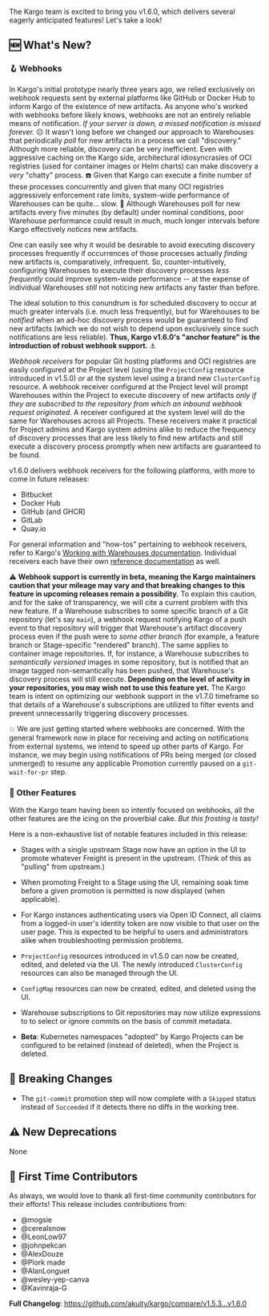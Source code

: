 The Kargo team is excited to bring you v1.6.0, which delivers several eagerly anticipated features! Let's take a look!

## 🆕 What's New?

### 🪝 Webhooks

In Kargo's initial prototype nearly three years ago, we relied exclusively on webhook requests sent by external platforms like GitHub or Docker Hub to inform Kargo of the existence of new artifacts. As anyone who's worked with webhooks before likely knows, webhooks are not an entirely reliable means of notification. _If your server is down, a missed notification is missed forever._ ☹️ It wasn't long before we changed our approach to Warehouses that periodically _poll_ for new artifacts in a process we call "discovery." Although more reliable, discovery can be very inefficient. Even with aggressive caching on the Kargo side, architectural idiosyncrasies of OCI registries (used for container images or Helm charts) can make discovery a _very_ "chatty" process. ☎️ Given that Kargo can execute a finite number of these processes concurrently and given that many OCI registries aggressively enforcement rate limits, system-wide performance of Warehouses can be quite... slow. 🐌 Although Warehouses poll for new artifacts every five minutes (by default) under nominal conditions, poor Warehouse performance could result in much, much longer intervals before Kargo effectively _notices_ new artifacts.

One can easily see why it would be desirable to avoid executing discovery processes frequently if occurrences of those processes actually _finding_ new artifacts is, comparatively, infrequent. So, counter-intuitively, configuring Warehouses to execute their discovery processes _less frequently_ could improve system-wide performance -- at the expense of individual Warehouses _still_ not noticing new artifacts any faster than before.

The ideal solution to this conundrum is for scheduled discovery to occur at much greater intervals (i.e. much less frequently), but for Warehouses to be _notified_ when an ad-hoc discovery process would be guaranteed to find new artifacts (which we do not wish to depend upon exclusively since such notifications are less reliable). __Thus, Kargo v1.6.0's "anchor feature" is the introduction of robust webhook support.__ ⚓️

_Webhook receivers_ for popular Git hosting platforms and OCI registries are easily configured at the Project level (using the `ProjectConfig` resource introduced in v1.5.0) _or_ at the system level using a brand new `ClusterConfig` resource. A webhook receiver configured at the Project level will prompt Warehouses within the Project to execute discovery of new artifacts _only if they are subscribed to the repository from which an inbound webhook request originated._ A receiver configured at the system level will do the same for Warehouses across all Projects. These receivers make it practical for Project admins and Kargo system admins alike to reduce the frequency of discovery processes that are less likely to find new artifacts and still execute a discovery process promptly when new artifacts are guaranteed to be found.

v1.6.0 delivers webhook receivers for the following platforms, with more to come in future releases:

* Bitbucket
* Docker Hub
* GitHub (and GHCR)
* GitLab
* Quay.io

For general information and "how-tos" pertaining to webhook receivers, refer to Kargo's [Working with Warehouses documentation](https://docs.kargo.io/user-guide/how-to-guides/working-with-warehouses#triggering-artifact-discovery-using-webhooks). Individual receivers each have their own [reference documentation](https://docs.kargo.io/user-guide/reference-docs/webhook-receivers/) as well.

⚠️ __Webhook support is currently in beta, meaning the Kargo maintainers caution that your mileage may vary and that breaking changes to this feature in upcoming releases remain a possibility.__ To explain this caution, and for the sake of transparency, we will cite a current problem with this new feature. If a Warehouse subscribes to some specific branch of a Git repository (let's say `main`), a webhook request notifying Kargo of a push event to that repository will trigger that Warehouse's artifact discovery process even if the push were to _some other branch_ (for example, a feature branch or Stage-specific "rendered" branch). The same applies to container image repositories. If, for instance, a Warehouse subscribes to _semantically versioned_ images in some repository, but is notified that an image tagged non-semantically has been pushed, that Warehouse's discovery process will still execute. __Depending on the level of activity in your repositories, you may wish not to use this feature yet.__ The Kargo team is intent on optimizing our webhook support in the v1.7.0 timeframe so that details of a Warehouse's subscriptions are utilized to filter events and prevent unnecessarily triggering discovery processes.

💥 We are just getting started where webhooks are concerned. With the general framework now in place for receiving and acting on notifications from external systems, we intend to speed up other parts of Kargo. For instance, we may begin using notifications of PRs being merged (or closed unmerged) to resume any applicable Promotion currently paused on a `git-wait-for-pr` step.

### 🎂 Other Features

With the Kargo team having been so intently focused on webhooks, all the other features are the icing on the proverbial cake. _But this frosting is tasty!_

Here is a non-exhaustive list of notable features included in this release:

* Stages with a single upstream Stage now have an option in the UI to promote whatever Freight is present in the upstream. (Think of this as "pulling" from upstream.)

* When promoting Freight to a Stage using the UI, remaining soak time before a given promotion is permitted is now displayed (when applicable).

* For Kargo instances authenticating users via Open ID Connect, all claims from a logged-in user's identity token are now visible to that user on the user page. This is expected to be helpful to users and administrators alike when troubleshooting permission problems.

* `ProjectConfig` resources introduced in v1.5.0 can now be created, edited, and deleted via the UI. The newly introduced `ClusterConfig` resources can also be managed through the UI.

* `ConfigMap` resources can now be created, edited, and deleted using the UI.

* Warehouse subscriptions to Git repositories may now utilize expressions to to select or ignore commits on the basis of commit metadata.

* __Beta__: Kubernetes namespaces "adopted" by Kargo Projects can be configured to be retained (instead of deleted), when the Project is deleted.

## 🚨 Breaking Changes

* The `git-commit` promotion step will now complete with a `Skipped` status instead of `Succeeded` if it detects there no diffs in the working tree.

## ⚠️ New Deprecations

None

## 🙏 First Time Contributors

As always, we would love to thank all first-time community contributors for their efforts! This release includes contributions from:

* @mogsie
* @cerealsnow
* @LeonLow97
* @johnpekcan
* @AlexDouze
* @Plork made
* @AlanLonguet
* @wesley-yep-canva
* @Kavinraja-G

**Full Changelog**: https://github.com/akuity/kargo/compare/v1.5.3...v1.6.0